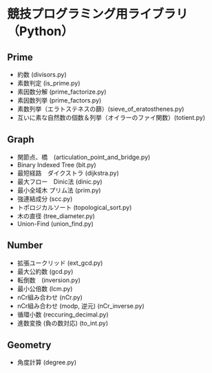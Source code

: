# 競技プログラミング用ライブラリ（Python）

## Prime
  - 約数 (divisors.py)    
  - 素数判定 (is_prime.py)    
  - 素因数分解 (prime_factorize.py)     
  - 素因数列挙 (prime_factors.py)    
  - 素数列挙（エラトステネスの篩）(sieve_of_eratosthenes.py)
  - 互いに素な自然数の個数＆列挙（オイラーのファイ関数）(totient.py)
  
## Graph
  - 関節点、橋　(articulation_point_and_bridge.py)
  - Binary Indexed Tree (bit.py)
  - 最短経路　ダイクストラ (dijkstra.py)
  - 最大フロー　Dinic法 (dinic.py)
  - 最小全域木 プリム法 (prim.py)
  - 強連結成分 (scc.py)
  - トポロジカルソート (topological_sort.py)
  - 木の直径 (tree_diameter.py)
  - Union-Find (union_find.py)

## Number
  - 拡張ユークリッド (ext_gcd.py)
  - 最大公約数 (gcd.py)
  - 転倒数　(inversion.py)
  - 最小公倍数 (lcm.py)
  - nCr組み合わせ (nCr.py)
  - nCr組み合わせ (modp, 逆元) (nCr_inverse.py)
  - 循環小数 (reccuring_decimal.py)
  - 進数変換 (負の数対応) (to_int.py)

## Geometry
  - 角度計算 (degree.py)
